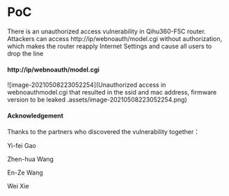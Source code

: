 # PoC

There is an unauthorized access vulnerability in Qihu360-F5C router. Attackers can access http://ip/webnoauth/model.cgi without authorization, which makes the router reapply Internet Settings and cause all users to drop the line

#### http://ip/webnoauth/model.cgi

![image-20210508223052254](Unauthorized access in webnoauthmodel.cgi that resulted in the ssid and mac address, firmware version to be leaked .assets/image-20210508223052254.png)









#### Acknowledgement

Thanks to the partners who discovered the vulnerability together：

Yi-fei Gao

Zhen-hua Wang

En-Ze Wang

Wei Xie